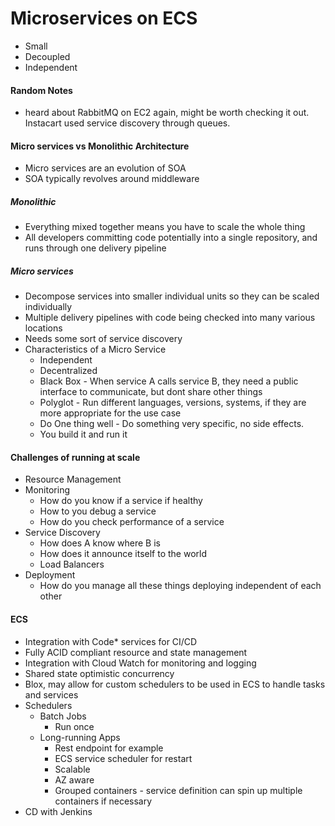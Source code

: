 Microservices on ECS
====================

* Small
* Decoupled
* Independent

#### Random Notes
* heard about RabbitMQ on EC2 again, might be worth checking it out. Instacart used service discovery through queues.

#### Micro services vs Monolithic Architecture
* Micro services are an evolution of SOA
* SOA typically revolves around middleware

##### Monolithic
* Everything mixed together means you have to scale the whole thing
* All developers committing code potentially into a single repository, and runs through one delivery pipeline

##### Micro services
* Decompose services into smaller individual units so they can be scaled individually
* Multiple delivery pipelines with code being checked into many various locations
* Needs some sort of service discovery
* Characteristics of a Micro Service
	* Independent
	* Decentralized
	* Black Box - When service A calls service B, they need a public interface to communicate, but dont share other things
	* Polyglot - Run different languages, versions, systems, if they are more appropriate for the use case
	* Do One thing well - Do something very specific, no side effects.
	* You build it and run it

#### Challenges of running at scale
* Resource Management
* Monitoring
	 * How do you know if a service if healthy
	 * How to you debug a service
	 * How do you check performance of a service
* Service Discovery
	* How does A know where B is
	* How does it announce itself to the world
	* Load Balancers
* Deployment
	* How do you manage all these things deploying independent of each other
	
#### ECS
* Integration with Code* services for CI/CD
* Fully ACID compliant resource and state management
* Integration with Cloud Watch for monitoring and logging
* Shared state optimistic concurrency
* Blox, may allow for custom schedulers to be used in ECS to handle tasks and services
* Schedulers
	* Batch Jobs
		* Run once
	* Long-running Apps
		* Rest endpoint for example
		* ECS service scheduler for restart
		* Scalable
		* AZ aware
		* Grouped containers - service definition can spin up multiple containers if necessary
* CD with Jenkins


